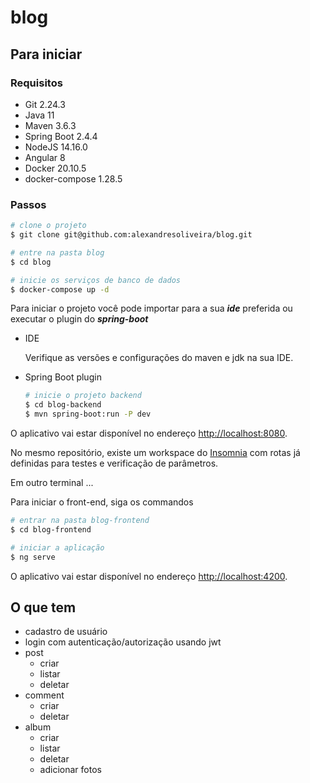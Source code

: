 # blog

## Para iniciar

### Requisitos

- Git 2.24.3
- Java 11
- Maven 3.6.3
- Spring Boot 2.4.4
- NodeJS 14.16.0
- Angular 8
- Docker 20.10.5
- docker-compose 1.28.5

### Passos

```bash
# clone o projeto
$ git clone git@github.com:alexandresoliveira/blog.git

# entre na pasta blog
$ cd blog

# inicie os serviços de banco de dados
$ docker-compose up -d
```

Para iniciar o projeto você pode importar para a sua **_ide_** preferida ou executar o plugin do **_spring-boot_**

- IDE

  Verifique as versões e configurações do maven e jdk na sua IDE.

- Spring Boot plugin

  ```bash
  # inicie o projeto backend
  $ cd blog-backend
  $ mvn spring-boot:run -P dev
  ```

O aplicativo vai estar disponível no endereço [http://localhost:8080](http://localhost:8080).

No mesmo repositório, existe um workspace do [Insomnia](https://insomnia.rest/download) com rotas já definidas para testes e verificação de parâmetros.

Em outro terminal ...

Para iniciar o front-end, siga os commandos

```bash
# entrar na pasta blog-frontend
$ cd blog-frontend

# iniciar a aplicação
$ ng serve
```

O aplicativo vai estar disponível no endereço [http://localhost:4200](http://localhost:4200).

## O que tem

- cadastro de usuário
- login com autenticação/autorização usando jwt
- post
  - criar
  - listar
  - deletar
- comment
  - criar
  - deletar
- album
  - criar
  - listar
  - deletar
  - adicionar fotos
